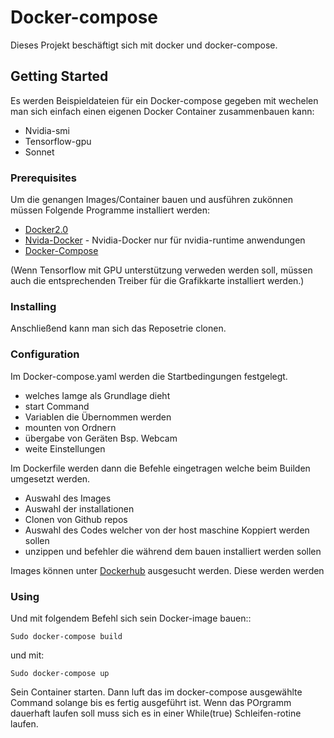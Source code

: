 # Docker-compose

Dieses Projekt beschäftigt sich mit docker und docker-compose.

## Getting Started
Es werden Beispieldateien für ein Docker-compose gegeben mit wechelen man sich einfach einen eigenen Docker Container zusammenbauen kann:
* Nvidia-smi
* Tensorflow-gpu
* Sonnet


### Prerequisites
Um die genangen Images/Container bauen und ausführen zukönnen müssen Folgende Programme installiert werden:
* [Docker2.0](https://docs.docker.com/install/linux/docker-ce/ubuntu/)
* [Nvida-Docker](https://github.com/NVIDIA/nvidia-docker) - Nvidia-Docker nur für nvidia-runtime anwendungen
* [Docker-Compose](https://docs.docker.com/compose/install/)

(Wenn Tensorflow mit GPU unterstützung verweden werden soll, müssen auch die entsprechenden Treiber für die Grafikkarte installiert werden.)

### Installing
Anschließend kann man sich das Reposetrie clonen.

### Configuration
Im Docker-compose.yaml werden die Startbedingungen festgelegt.
* welches Iamge als Grundlage dieht
* start Command
* Variablen die Übernommen werden
* mounten von Ordnern
* übergabe von Geräten Bsp. Webcam
* weite Einstellungen

Im Dockerfile werden dann die Befehle eingetragen welche beim Builden umgesetzt werden. 
* Auswahl des Images
* Auswahl der installationen 
* Clonen von Github repos
* Auswahl des Codes welcher von der host maschine Koppiert werden sollen
* unzippen und befehler die während dem bauen installiert werden sollen

Images können unter [Dockerhub](https://hub.docker.com/) ausgesucht werden. Diese werden  werden


### Using
Und mit folgendem Befehl sich sein Docker-image bauen::

```
Sudo docker-compose build
```

und mit: 

```
Sudo docker-compose up
```

Sein Container starten. Dann luft das im docker-compose ausgewählte Command solange bis es fertig ausgeführt ist.
Wenn das POrgramm dauerhaft laufen soll muss sich es in einer While(true) Schleifen-rotine laufen.


